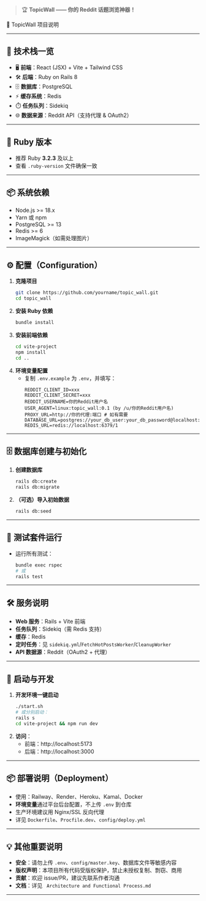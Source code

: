 > 🏆 **TopicWall —— 你的 Reddit 话题浏览神器！** 
 
🚀 TopicWall 项目说明

---

## 🧱 技术栈一览

- 🖥️ **前端**：React (JSX) + Vite + Tailwind CSS
- 🛠️ **后端**：Ruby on Rails 8
- 🗄️ **数据库**：PostgreSQL
- ⚡ **缓存系统**：Redis
- ⏱️ **任务队列**：Sidekiq
- 🌐 **数据来源**：Reddit API（支持代理 & OAuth2）

---

## 💎 Ruby 版本

- 推荐 Ruby **3.2.3** 及以上
- 查看 `.ruby-version` 文件确保一致

---

## 📦 系统依赖

- Node.js >= 18.x
- Yarn 或 npm
- PostgreSQL >= 13
- Redis >= 6
- ImageMagick（如需处理图片）

---

## ⚙️ 配置（Configuration）

1. **克隆项目**
   ```bash
   git clone https://github.com/yourname/topic_wall.git
   cd topic_wall
   ```
2. **安装 Ruby 依赖**
   ```bash
   bundle install
   ```
3. **安装前端依赖**
   ```bash
   cd vite-project
   npm install
   cd ..
   ```
4. **环境变量配置**
   - 复制 `.env.example` 为 `.env`，并填写：
     ```env
     REDDIT_CLIENT_ID=xxx
     REDDIT_CLIENT_SECRET=xxx
     REDDIT_USERNAME=你的Reddit用户名
     USER_AGENT=linux:topic_wall:0.1 (by /u/你的Reddit用户名)
     PROXY_URL=http://你的代理:端口 # 如有需要
     DATABASE_URL=postgres://your_db_user:your_db_password@localhost:5432/topic_wall_usage
     REDIS_URL=redis://localhost:6379/1
     ```

---

## 🗄️ 数据库创建与初始化

1. **创建数据库**
   ```bash
   rails db:create
   rails db:migrate
   ```
2. **（可选）导入初始数据**
   ```bash
   rails db:seed
   ```

---

## 🧪 测试套件运行

- 运行所有测试：
  ```bash
  bundle exec rspec
  # 或
  rails test
  ```

---

## 🛠️ 服务说明

- **Web 服务**：Rails + Vite 前端
- **任务队列**：Sidekiq（需 Redis 支持）
- **缓存**：Redis
- **定时任务**：见 `sidekiq.yml`/`FetchHotPostsWorker`/`CleanupWorker`
- **API 数据源**：Reddit（OAuth2 + 代理）

---

## 🚀 启动与开发

1. **开发环境一键启动**
   ```bash
   ./start.sh
   # 或分别启动：
   rails s
   cd vite-project && npm run dev
   ```
2. **访问**：
   - 前端：http://localhost:5173
   - 后端：http://localhost:3000

---

## 📦 部署说明（Deployment）

- 使用：Railway、Render、Heroku、Kamal、Docker
- **环境变量**通过平台后台配置，不上传 `.env` 到仓库
- 生产环境建议用 Nginx/SSL 反向代理
- 详见 `Dockerfile`、`Procfile.dev`、`config/deploy.yml`

---

## 💡 其他重要说明

- **安全**：请勿上传 `.env`、`config/master.key`、数据库文件等敏感内容
- **版权声明**：本项目所有代码受版权保护，禁止未授权复制、剽窃、商用
- **贡献**：欢迎 issue/PR，建议先联系作者沟通
- **文档**：详见 ` Architecture and Functional Process.md`

---

